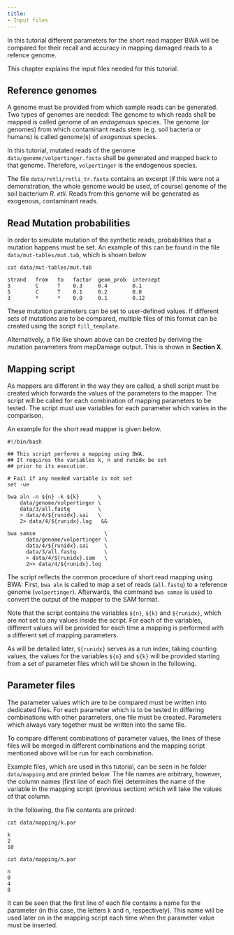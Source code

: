 ```yaml
---
title:
- Input files
---
```


In this tutorial different parameters for the short read mapper BWA will be 
compared for their recall and accuracy in mapping damaged reads to a refence
genome. 

This chapter explains the input files needed for this tutorial.

Reference genomes
----------------

A genome must be provided from which sample reads can be generated. Two types of
genomes are needed: The genome to which reads shall be mapped is called genome
of an *endogenous* species. The genome (or genomes) from which contaminant reads
stem (e.g. soil bacteria or humans) is called genome(s) of *exogenous* species.

In this tutorial, mutated reads of the genome `data/genome/volpertinger.fasta`
shall be generated and mapped back to that genome. Therefore, `volpertinger` is
the endogenous species. 

The file `data/retli/retli_tr.fasta` contains an excerpt (if this were not a
demonstration, the whole genome would be used, of course) genome of the soil
bacterium *R. etli*. Reads from this genome will be generated as exogenous,
contaminant reads.

Read Mutation probabilities
---------------------------

In order to simulate mutation of the synthetic reads, probabilities that a
mutation happens must be set. An example of this can be found in the file
`data/mut-tables/mut.tab`, which is shown below

```{.bash}
cat data/mut-tables/mut.tab
```
```{.output}
strand   from   to   factor  geom_prob  intercept
3        C      T    0.3     0.4        0.1
5        C      T    0.1     0.2        0.0
3        *      *    0.0     0.1        0.12
```

These mutation parameters can be set to user-defined values. If different
sets of mutations are to be compared, multiple files of this format can be
created using the script `fill_template`.

Alternatively, a file like shown above can be created by deriving the mutation
parameters from mapDamage output. This is shown in **Section X**.

Mapping script
--------------

As mappers are different in the way they are called, a shell script must be
created which forwards the values of the parameters to the mapper. The script
will be called for each combination of mapping parameters to be tested. 
The script must use variables for each parameter which varies in the comparison.

An example for the short read mapper is given below.

```{.bash}
#!/bin/bash

## This script performs a mapping using BWA.
## It requires the variables k, n and runidx be set 
## prior to its execution.

# Fail if any needed variable is not set
set -ue

bwa aln -n ${n} -k ${k}      \
    data/genome/volpertinger \
    data/3/all.fastq         \
    > data/4/${runidx}.sai   \
    2> data/4/${runidx}.log   &&

bwa samse                      \
      data/genome/volpertinger \
      data/4/${runidx}.sai     \
      data/3/all.fastq         \
      > data/4/${runidx}.sam   \
      2>> data/4/${runidx}.log
```

The script reflects the common procedure of short read mapping using BWA: First,
`bwa aln` is called to map a set of reads (`all.fastq`) to a reference genome 
(`volpertinger`). Afterwards, the command `bwa samse` is used to convert the
output of the mapper to the SAM format. 

Note that the script contains the variables `${n}`, `${k}` and `${runidx}`,
which are not set to any values inside the script.  For each of the variables,
different values will be provided for each time a mapping is performed with a
different set of mapping parameters. 

As will be detailed later, `${runidx}` serves as a run index, taking counting
values, the values for the variables `${n}` and `${k}` will be provided starting
from a set of parameter files which will be shown in the following. 

Parameter files
---------------

The parameter values which are to be compared must be written into dedicated
files. For each parameter which is to be tested in differing combinations with
other parameters, one file must be created. Parameters which always vary
together must be written into the same file.

To compare different combinations of parameter values, the lines of these files
will be merged in different combinations and the mapping script mentioned above
will be run for each combination. 

Example files, which are used in this tutorial, can be seen in he folder
`data/mapping` and are printed below. The file names are arbitrary, however, the
column names (first line of each file) determines the name of the variable in
the mapping script (previous section) which will take the values of that column.

In the following, the file contents are printed:

```{.bash}
cat data/mapping/k.par
```
```{.output}
k
2
10

```

```{.bash}
cat data/mapping/n.par
```
```{.output}
n
0
4
8
```

It can be seen that the first line of each file contains a name for the
parameter (in this case, the letters k and n, respectively). This name will be
used later on in the mapping script each time when the parameter value must be
inserted. 







